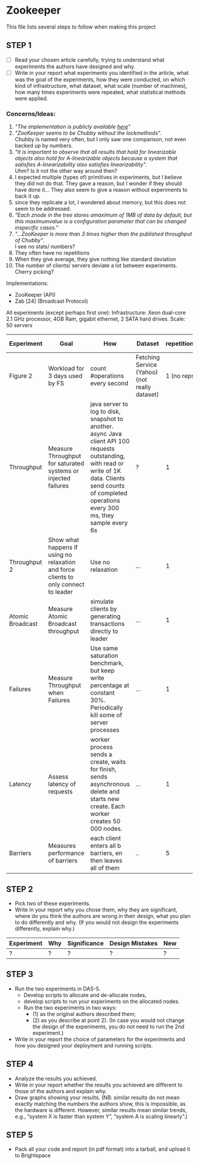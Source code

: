 # Zookeeper
This file lists several steps to follow when making this project

## STEP 1
 - [ ] Read your chosen article carefully, trying to understand what experiments the authors have designed and why. 
 - [ ] Write in your report what experiments you identified in the article, what was the goal of the experiments, how they were conducted, on which kind of infrastructure, what dataset, what scale (number of machines), how many times experiments were repeated, what statistical methods were applied.

### Concerns/Ideas:
 1. *"The implementation is publicly available [here](http://hadoop.apache.org/zookeeper)"*
 2. *"ZooKeeper seems to be Chubby without the lockmethods"*.  
Chubby is named very often, but I only saw one comparison, not even backed up by numbers.
 3. *"It is important to observe that all results that hold for linearizable objects also hold for A-linearizable objects because a system that satisfies A-linearizability also satisfies linearizability"*.  
Uhm? Is it not the other way around then?
 4. I expected multiple (types of) primitives in experiments, but I believe they did not do that. They gave a reason, but I wonder if they should have done it... They also seem to give a reason without experiments to back it up.
 5. since they replicate a lot, I wondered about memory, but this does not seem to be addressed.
 6. *"Each znode in the tree stores amaximum of 1MB of data by default, but this maximumvalue is a configuration parameter that can be changed inspecific cases."*
 7. *"...ZooKeeper is more than 3 times higher than the published throughput of Chubby"*.  
I see no stats/ numbers?
 8. They often have no repetitions
 9. When they give average, they give nothing like standard deviation
 10. The number of clients/ servers deviate a lot between experiments. Cherry picking?

Implementations:
 - ZooKeeper (API)
 - Zab \[24\] (Broadcast Protocol)

All experiments (except perhaps first one):
 Infrastructure: Xeon dual-core 2.1 GHz processor, 4GB Ram, gigabit ethernet, 2 SATA hard drives.
 Scale: 50 servers

|Experiment|Goal|How|Dataset|repetitions|statistical methods|Scale (if different)|
|---|---|---|---|---|---|---|
|Figure 2|Workload for 3 days used by FS|count #operations every second|Fetching Service (Yahoo) (not really dataset)|1 (no reps)|frequencies?|?|
|Throughput|Measure Throughput for saturated systems or injected failures|java server to log to disk, snapshot to another. async Java client API 100 requests outstanding, with read or write of 1K data. Clients send counts of completed operations every 300 ms, they sample every 6s|?|1|frequencies?|35 machines to simulate 250 simultaneous clients|
|Throughput 2|Show what happens if using no relaxation and force clients to only connect to leader|Use no relaxation|...|1|frequencies|-|
|Atomic Broadcast|Measure Atomic Broadcast throughput|simulate clients by generating transactions directly to leader|...|1|Average + min, max value|-|
|Failures|Measure Throughput when Failures|Use same saturation benchmark, but keep write percentage at constant 30%. Periodically kill some of server processes|...|1|Frequencies|5 machines|
|Latency|Assess latency of requests|worker process sends a create, waits for finish, sends asynchronous delete and starts new create. Each worker creates 50 000 nodes.|...|1|throughput = no. requests completed / total time to complete|3, 5, 7, 9 servers combined with 1, 10, 20 workers|
|Barriers|Measures performance of barriers|each client enters all b barriers, en then leaves all of them|..|5|Average|50, 100, 200 clients|



## STEP 2
 - Pick two of these experiments. 
 - Write in your report why you chose them, why they are significant, where do you think the authors are wrong in their design, what you plan to do differently and why. (If you would not design the experiments differently, explain why.)

|Experiment|Why|Significance|Design Mistakes|New|
|---|---|---|---|---|
|?|?|?|?|?|

## STEP 3
 - Run the two experiments in DAS-5. 
    - Develop scripts to allocate and de-allocate nodes, 
    - develop scripts to run your experiments on the allocated nodes. 
    - Run the two experiments in two ways: 
        - (1) as the original authors described them; 
        - (2) as you describe at point 2). (In case you would not change the design of the experiments, you do not need to run the 2nd experiment.) 
 - Write in your report the choice of parameters for the experiments and how you designed your deployment and running scripts.

## STEP 4
 - Analyze the results you achieved. 
 - Write in your report whether the results you achieved are different to those of the authors and explain why. 
 - Draw graphs showing your results. (NB: similar results do not mean exactly matching the numbers the authors show, this is impossible, as the hardware is different. However, similar results mean similar trends, e.g., “system X is faster than system Y”, “system A is scaling linearly”.)

## STEP 5
 - Pack all your code and report (in pdf format) into a tarball, and upload it to Brightspace
